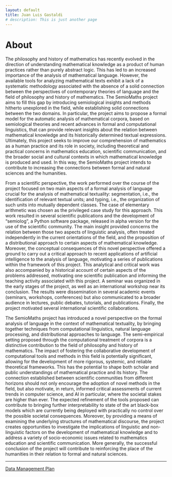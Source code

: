 ```yaml
---
layout: default
title: Juan Luis Gastaldi
# description: This is just another page
---
```


<!-- <script src="{{ 'assets/js/random-color.js' }}"></script> -->

# About

The philosophy and history of mathematics has recently evolved in the direction of understanding mathematical knowledge as a product of human practices rather than purely abstract logic. This has led to an increased importance of the analysis of mathematical language. However, the available tools for analyzing mathematical texts exhibit a lack of a systematic methodology associated with the absence of a solid connection between the perspectives of contemporary theories of language and the field of philosophy and history of mathematics. The SemioMaths project aims to fill this gap by introducing semiological insights and methods hitherto unexplored in the field, while establishing solid connections between the two domains. In particular, the project aims to propose a formal model for the automatic analysis of mathematical corpora, based on semiological theories and recent advances in formal and computational linguistics, that can provide relevant insights about the relation between mathematical knowledge and its historically determined textual expressions. Ultimately, this project seeks to improve our comprehension of mathematics as a human practice and its role in society, including theoretical and practical concerns in mathematics education, scientific communication, and the broader social and cultural contexts in which mathematical knowledge is produced and used. In this way, the SemioMaths project intends to contribute to increasing the connections between formal and natural sciences and the humanities.

From a scientific perspective, the work performed over the course of the project focused on two main aspects of a formal analysis of language crucial for the analysis of mathematical textuality: segmentation, i.e., the identification of relevant textual units; and typing, i.e., the organization of such units into mutually dependent classes. The case of elementary arithmetic was chosen as the privileged case study for this approach. This work resulted in several scientific publications and the development of “semiolog”, a Python software package, released in alpha version for the use of the scientific community. The main insight provided concerns the relation between those two aspects of linguistic analysis, often treated independently in the current orientations of the field, and the proposition of a distributional approach to certain aspects of mathematical knowledge. Moreover, the conceptual consequences of this novel perspective offered a ground to carry out a critical approach to recent applications of artificial intelligence to the analysis of language, motivating a series of publications within the framework of this project. This analytical and critical work was also accompanied by a historical account of certain aspects of the problems addressed, motivating one scientific publication and informing the teaching activity associated with this project. A seminar was organized in the early stages of the project, as well as an international workshop near its conclusion. The results were dissemination in several academic events (seminars, workshops, conferences) but also communicated to a broader audience in lectures, public debates, tutorials, and publications. Finally, the project motivated several international scientific collaborations.

The SemioMaths project has introduced a novel perspective on the formal analysis of language in the context of mathematical textuality, by bringing together techniques from computational linguistics, natural language processing, and distributional approaches to language. The semi-empirical setting proposed through the computational treatment of corpora is a distinctive contribution to the field of philosophy and history of mathematics. The impact of fostering the collaborative development of computational tools and methods in this field is potentially significant, allowing for the development of more rigorous, systemic, and reliable theoretical frameworks. This has the potential to shape both scholar and public understandings of mathematical practice and its history. The connection established between scientific communities from different horizons should not only encourage the adoption of novel methods in the field, but also motivate, in return, informed critical assessments of current trends in computer science, and AI in particular, where the societal stakes are higher than ever. The expected refinement of the tools proposed can contribute to bringing further interpretability to state of the art black-box models which are currently being deployed with practically no control over the possible societal consequences. Moreover, by providing a means of examining the underlying structures of mathematical discourse, the project creates opportunities to investigate the implications of linguistic and non-linguistic factors on the development of mathematical knowledge and to address a variety of socio-economic issues related to mathematics education and scientific communication. More generally, the successful conclusion of the project will contribute to reinforcing the place of the humanities in their relation to formal and natural sciences.

---

[Data Management Plan](./assets/pdf/docs/d.1.1_dmp_v2.0.pdf)